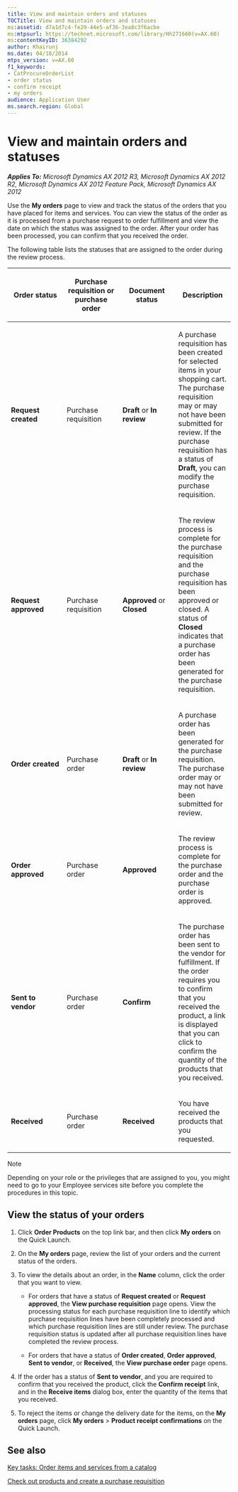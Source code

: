 ```yaml
---
title: View and maintain orders and statuses
TOCTitle: View and maintain orders and statuses
ms:assetid: d7a1d7c4-fe29-44e5-af36-3ea8c3f6acbe
ms:mtpsurl: https://technet.microsoft.com/library/Hh271660(v=AX.60)
ms:contentKeyID: 36384292
author: Khairunj
ms.date: 04/18/2014
mtps_version: v=AX.60
f1_keywords:
- CatProcureOrderList
- order status
- confirm receipt
- my orders
audience: Application User
ms.search.region: Global
---
```


# View and maintain orders and statuses 


_**Applies To:** Microsoft Dynamics AX 2012 R3, Microsoft Dynamics AX 2012 R2, Microsoft Dynamics AX 2012 Feature Pack, Microsoft Dynamics AX 2012_

Use the **My orders** page to view and track the status of the orders that you have placed for items and services. You can view the status of the order as it is processed from a purchase request to order fulfillment and view the date on which the status was assigned to the order. After your order has been processed, you can confirm that you received the order.

The following table lists the statuses that are assigned to the order during the review process.

<table>
<colgroup>
<col style="width: 25%" />
<col style="width: 25%" />
<col style="width: 25%" />
<col style="width: 25%" />
</colgroup>
<thead>
<tr class="header">
<th><p>Order status</p></th>
<th><p>Purchase requisition or purchase order</p></th>
<th><p>Document status</p></th>
<th><p>Description</p></th>
</tr>
</thead>
<tbody>
<tr class="odd">
<td><p><strong>Request created</strong></p></td>
<td><p>Purchase requisition</p></td>
<td><p><strong>Draft</strong> or <strong>In review</strong></p></td>
<td><p>A purchase requisition has been created for selected items in your shopping cart. The purchase requisition may or may not have been submitted for review. If the purchase requisition has a status of <strong>Draft</strong>, you can modify the purchase requisition.</p></td>
</tr>
<tr class="even">
<td><p><strong>Request approved</strong></p></td>
<td><p>Purchase requisition</p></td>
<td><p><strong>Approved</strong> or <strong>Closed</strong></p></td>
<td><p>The review process is complete for the purchase requisition and the purchase requisition has been approved or closed. A status of <strong>Closed</strong> indicates that a purchase order has been generated for the purchase requisition.</p></td>
</tr>
<tr class="odd">
<td><p><strong>Order created</strong></p></td>
<td><p>Purchase order</p></td>
<td><p><strong>Draft</strong> or <strong>In review</strong></p></td>
<td><p>A purchase order has been generated for the purchase requisition. The purchase order may or may not have been submitted for review.</p></td>
</tr>
<tr class="even">
<td><p><strong>Order approved</strong></p></td>
<td><p>Purchase order</p></td>
<td><p><strong>Approved</strong></p></td>
<td><p>The review process is complete for the purchase order and the purchase order is approved.</p></td>
</tr>
<tr class="odd">
<td><p><strong>Sent to vendor</strong></p></td>
<td><p>Purchase order</p></td>
<td><p><strong>Confirm</strong></p></td>
<td><p>The purchase order has been sent to the vendor for fulfillment. If the order requires you to confirm that you received the product, a link is displayed that you can click to confirm the quantity of the products that you received.</p></td>
</tr>
<tr class="even">
<td><p><strong>Received</strong></p></td>
<td><p>Purchase order</p></td>
<td><p><strong>Received</strong></p></td>
<td><p>You have received the products that you requested.</p></td>
</tr>
</tbody>
</table>



> [!NOTE]
> <P>Depending on your role or the privileges that are assigned to you, you might need to go to your Employee services site before you complete the procedures in this topic.</P>



## View the status of your orders

1.  Click **Order Products** on the top link bar, and then click **My orders** on the Quick Launch.

2.  On the **My orders** page, review the list of your orders and the current status of the orders.

3.  To view the details about an order, in the **Name** column, click the order that you want to view.
    
      - For orders that have a status of **Request created** or **Request approved**, the **View purchase requisition** page opens. View the processing status for each purchase requisition line to identify which purchase requisition lines have been completely processed and which purchase requisition lines are still under review. The purchase requisition status is updated after all purchase requisition lines have completed the review process.
    
      - For orders that have a status of **Order created**, **Order approved**, **Sent to vendor**, or **Received**, the **View purchase order** page opens.

4.  If the order has a status of **Sent to vendor**, and you are required to confirm that you received the product, click the **Confirm receipt** link, and in the **Receive items** dialog box, enter the quantity of the items that you received.

5.  To reject the items or change the delivery date for the items, on the **My orders** page, click **My orders** \> **Product receipt confirmations** on the Quick Launch.

## See also

[Key tasks: Order items and services from a catalog](key-tasks-order-items-and-services-from-a-catalog.md)

[Check out products and create a purchase requisition](check-out-products-and-create-a-purchase-requisition.md)

  


